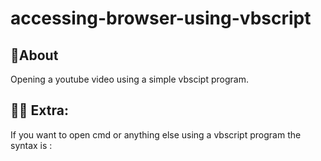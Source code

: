 # accessing-browser-using-vbscript
## 📝About
Opening a youtube video using a simple vbscipt program.

## 👨‍💻 Extra:
If you want to open cmd or anything else using a vbscript program the syntax is :

